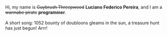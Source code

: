 Hi, my name is ~~Guybrush Threepwood~~ **Luciano Federico Pereira**, and I am a ~~wannabe pirate~~ **programmer**.<br><br>A short song: 1052 bounty of doubloons gleams in the sun, a treasure hunt has just begun! Arrr!
